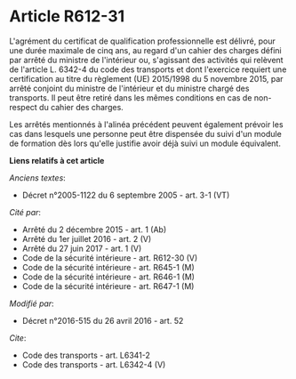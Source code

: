 # Article R612-31

L'agrément du certificat de qualification professionnelle est délivré, pour une durée maximale de cinq ans, au regard d'un
cahier des charges défini par arrêté du ministre de l'intérieur ou, s'agissant des activités qui relèvent de l'article L.
6342-4 du code des transports et dont l'exercice requiert une certification au titre du règlement (UE) 2015/1998 du 5
novembre 2015, par arrêté conjoint du ministre de l'intérieur et du ministre chargé des transports. Il peut être retiré dans
les mêmes conditions en cas de non-respect du cahier des charges. 

Les arrêtés mentionnés à l'alinéa précédent peuvent également prévoir les cas dans lesquels une personne peut être dispensée
du suivi d'un module de formation dès lors qu'elle justifie avoir déjà suivi un module équivalent.

**Liens relatifs à cet article**

_Anciens textes_:

  - Décret n°2005-1122 du 6 septembre 2005 - art. 3-1 (VT)

_Cité par_:

  - Arrêté du 2 décembre 2015 - art. 1 (Ab)
  - Arrêté du 1er juillet 2016 - art. 2 (V)
  - Arrêté du 27 juin 2017 - art. 1 (V)
  - Code de la sécurité intérieure - art. R612-30 (V)
  - Code de la sécurité intérieure - art. R645-1 (M)
  - Code de la sécurité intérieure - art. R646-1 (M)
  - Code de la sécurité intérieure - art. R647-1 (M)

_Modifié par_:

  - Décret n°2016-515 du 26 avril 2016 - art. 52

_Cite_:

  - Code des transports - art. L6341-2
  - Code des transports - art. L6342-4 (V)
